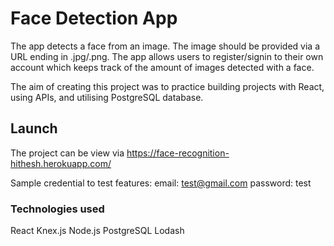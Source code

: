 # Face Detection App
The app detects a face from an image. The image should be provided via a URL ending in .jpg/.png. The app allows users to register/signin to their own account which keeps track of the amount of images detected with a face. 

The aim of creating this project was to practice building projects with React, using APIs, and utilising PostgreSQL database.

## Launch
The project can be view via https://face-recognition-hithesh.herokuapp.com/

Sample credential to test features:
email: test@gmail.com
password: test

### Technologies used
React
Knex.js
Node.js
PostgreSQL
Lodash
